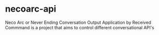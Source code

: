 # necoarc-api
 Neco Arc or Never Ending Conversation Output Application by Received Commmand is a project that aims to control different conversational API's
